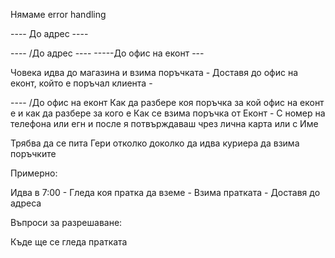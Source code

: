 Нямаме error handling

---- До адрес ----

---- /До адрес ----
-----До офис на еконт --- 

Човека идва до магазина и взима поръчката - Доставя до офис на еконт, който е поръчал клиента - 


---- /До офис на еконт
Как да разбере коя поръчка за кой офис на еконт е и как да разбере за кого е 
Как се взима поръчка от Еконт - С номер на телефона или егн и после я потвърждаваш чрез лична карта или с Име


Трябва да се пита Гери отколко доколко да идва куриера да взима поръчките

Примерно:

Идва в 7:00 - Гледа коя пратка да вземе - Взима пратката - Доставя до адреса

Въпроси за разрешаване:

Къде ще се гледа пратката

